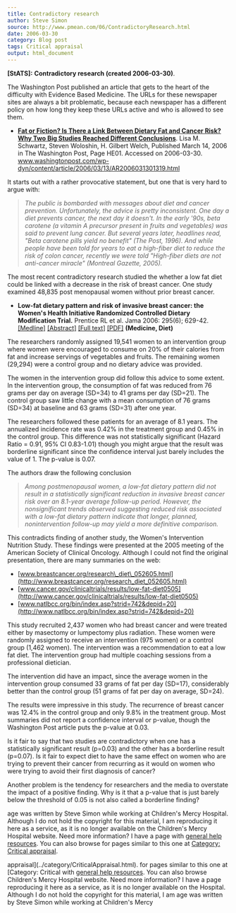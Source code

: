 ```yaml
---
title: Contradictory research
author: Steve Simon
source: http://www.pmean.com/06/ContradictoryResearch.html
date: 2006-03-30
category: Blog post
tags: Critical appraisal
output: html_document
---
```

**[StATS]:** **Contradictory research (created
2006-03-30)**.

The Washington Post published an article that gets to the heart of the
difficulty with Evidence Based Medicine. The URLs for these newspaper
sites are always a bit problematic, because each newspaper has a
different policy on how long they keep these URLs active and who is
allowed to see them.

-   **[Fat or Fiction? Is There a Link Between Dietary Fat and Cancer
    Risk? Why Two Big Studies Reached Different
    Conclusions](http://www.washingtonpost.com/wp-dyn/content/article/2006/03/13/AR2006031301319.html)**.
    Lisa M. Schwartz, Steven Woloshin, H. Gilbert Welch, Published March
    14, 2006 in The Washington Post, Page HE01. Accessed on 2006-03-30.
    www.washingtonpost.com/wp-dyn/content/article/2006/03/13/AR2006031301319.html

It starts out with a rather provocative statement, but one that is very
hard to argue with:

> *The public is bombarded with messages about diet and cancer
> prevention. Unfortunately, the advice is pretty inconsistent. One day
> a diet prevents cancer, the next day it doesn\'t. In the early \'90s,
> beta carotene (a vitamin A precursor present in fruits and vegetables)
> was said to prevent lung cancer. But several years later, headlines
> read, \"Beta carotene pills yield no benefit\" (The Post, 1996). And
> while people have been told for years to eat a high-fiber diet to
> reduce the risk of colon cancer, recently we were told \"High-fiber
> diets are not anti-cancer miracle\" (Montreal Gazette, 2005).*

The most recent contradictory research studied the whether a low fat
diet could be linked with a decrease in the risk of breast cancer. One
study examined 48,835 post menopausal women without prior breast cancer.

-   **Low-fat dietary pattern and risk of invasive breast cancer: the
    Women\'s Health Initiative Randomized Controlled Dietary
    Modification Trial.** Prentice RL et al. Jama 2006: 295(6); 629-42.
    [\[Medline\]](http://www.ncbi.nlm.nih.gov/entrez/query.fcgi?cmd=Retrieve&db=PubMed&list_uids=16467232&dopt=Abstract)
    [\[Abstract\]](http://jama.ama-assn.org/cgi/content/abstract/295/6/629)
    [\[Full text\]](http://jama.ama-assn.org/cgi/content/full/295/6/629)
    [\[PDF\]](http://jama.ama-assn.org/cgi/reprint/295/6/629.pdf)
    **(Medicine, Diet)**

The researchers randomly assigned 19,541 women to an intervention group
where women were encouraged to consume on 20% of their calories from fat
and increase servings of vegetables and fruits. The remaining women
(29,294) were a control group and no dietary advice was provided.

The women in the intervention group did follow this advice to some
extent. In the intervention group, the consumption of fat was reduced
from 76 grams per day on average (SD=34) to 41 grams per day (SD=21).
The control group saw little change with a mean consumption of 76 grams
(SD=34) at baseline and 63 grams (SD=31) after one year.

The researchers followed these patients for an average of 8.1 years. The
annualized incidence rate was 0.42% in the treatment group and 0.45% in
the control group. This difference was not statistically significant
(Hazard Ratio = 0.91, 95% CI 0.83-1.01) though you might argue that the
result was borderline significant since the confidence interval just
barely includes the value of 1. The p-value is 0.07.

The authors draw the following conclusion

> *Among postmenopausal women, a low-fat dietary pattern did not result
> in a statistically significant reduction in invasive breast cancer
> risk over an 8.1-year average follow-up period. However, the
> nonsignificant trends observed suggesting reduced risk associated with
> a low-fat dietary pattern indicate that longer, planned,
> nonintervention follow-up may yield a more definitive comparison.*

This contradicts finding of another study, the Women\'s Intervention
Nutrition Study. These findings were presented at the 2005 meeting of
the American Society of Clinical Oncology. Although I could not find the
original presentation, there are many summaries on the web:

-   [www.breastcancer.org/research\_diet\_052605.html](http://www.breastcancer.org/research_diet_052605.html)
-   [www.cancer.gov/clinicaltrials/results/low-fat-diet0505](http://www.cancer.gov/clinicaltrials/results/low-fat-diet0505)
-   [www.natlbcc.org/bin/index.asp?strid=742&depid=20](http://www.natlbcc.org/bin/index.asp?strid=742&depid=20)

This study recruited 2,437 women who had breast cancer and were treated
either by masectomy or lumpectomy plus radiation. These women were
randomly assigned to receive an intervention (975 women) or a control
group (1,462 women). The intervention was a recommendation to eat a low
fat diet. The intervention group had multiple coaching sessions from a
professional dietician.

The intervention did have an impact, since the average women in the
intervention group consumed 33 grams of fat per day (SD=17),
considerably better than the control group (51 grams of fat per day on
average, SD=24).

The results were impressive in this study. The recurrence of breast
cancer was 12.4% in the control group and only 9.8% in the treatment
group. Most summaries did not report a confidence interval or p-value,
though the Washington Post article puts the p-value at 0.03.

Is it fair to say that two studies are contradictory when one has a
statistically significant result (p=0.03) and the other has a borderline
result (p=0.07). Is it fair to expect diet to have the same effect on
women who are trying to prevent their cancer from recurring as it would
on women who were trying to avoid their first diagnosis of cancer?

Another problem is the tendency for researchers and the media to
overstate the impact of a positive finding. Why is it that a p-value
that is just barely below the threshold of 0.05 is not also called a
borderline finding?

age was written by Steve Simon while working at Children\'s Mercy
Hospital. Although I do not hold the copyright for this material, I am
reproducing it here as a service, as it is no longer available on the
Children\'s Mercy Hospital website. Need more information? I have a page
with [general help resources](../GeneralHelp.html). You can also browse
for pages similar to this one at [Category: Critical
appraisal](../category/CriticalAppraisal.html).
<!---More--->
appraisal](../category/CriticalAppraisal.html).
for pages similar to this one at [Category: Critical
with [general help resources](../GeneralHelp.html). You can also browse
Children\'s Mercy Hospital website. Need more information? I have a page
reproducing it here as a service, as it is no longer available on the
Hospital. Although I do not hold the copyright for this material, I am
age was written by Steve Simon while working at Children\'s Mercy

<!---Do not use
**[StATS]:** **Contradictory research (created
age was written by Steve Simon while working at Children\'s Mercy
Hospital. Although I do not hold the copyright for this material, I am
reproducing it here as a service, as it is no longer available on the
Children\'s Mercy Hospital website. Need more information? I have a page
with [general help resources](../GeneralHelp.html). You can also browse
for pages similar to this one at [Category: Critical
appraisal](../category/CriticalAppraisal.html).
--->

